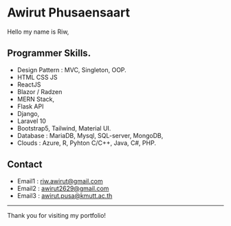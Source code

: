 # Awirut Phusaensaart
Hello my name is Riw,

## Programmer Skills.
- Design Pattern : MVC, Singleton, OOP.
- HTML CSS JS
- ReactJS 
- Blazor / Radzen
- MERN Stack,
- Flask API
- Django,
- Laravel 10
- Bootstrap5, Tailwind, Material UI.
- Database : MariaDB, Mysql, SQL-server, MongoDB,
- Clouds : Azure, R, Pyhton C/C++, Java, C#, PHP.

## Contact

- Email1 : riw.awirut@gmail.com
- Email2 : awirut2629@gmail.com
- Email3 : awirut.pusa@kmutt.ac.th

---

Thank you for visiting my portfolio!
